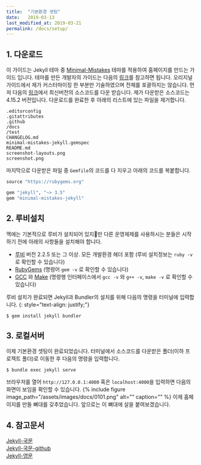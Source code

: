 ```yaml
---
title:  "기본환경 셋팅"
date:   2019-03-13
last_modified_at: 2019-03-21
permalink: /docs/setup/
---
```

## 1. 다운로드
이 가이드는 Jekyll 테마 중 [Minimal-Mistakes][minimal-mistakes-gh] 테마를 적용하여 홈페이지를 만드는 가이드 입니다.
테마를 만든 개발자의 가이드는 다음의 [링크][minimal-mistakes-guide]를 참고하면 됩니다.
오리지널 가이드에서 제가 커스터마이징 한 부분만 기술하였으며 전체를 포괄하지는 않습니다.
먼저 다음의 [링크][minimal-mistakes-releases]에서 최신버전의 소스코드를 다운 받습니다.
제가 다운받은 소스코드는 4.15.2 버전입니다. 다운로드를 완료한 후 아래의 리스트에 있는 파일을 제거합니다.
```
.editorconfig
.gitattributes
.github
/docs
/test
CHANGELOG.md
minimal-mistakes-jekyll.gemspec
README.md
screenshot-layouts.png
screenshot.png
```

마지막으로 다운받은 파일 중 `Gemfile`의 코드를 다 지우고 아래의 코드를 복붙합니다.
```ruby
source "https://rubygems.org"

gem "jekyll", "~> 3.5"
gem "minimal-mistakes-jekyll"
```

## 2. 루비설치
맥에는 기본적으로 루비가 설치되어 있지만 다른 운영체제를 사용하시는 분들은 시작하기 전에 아래의 사항들을 설치해야 합니다.
- [루비](https://www.ruby-lang.org/en/downloads/) 버전 2.2.5 또는 그 이상. 모든 개발환경 헤더 포함 (루비 설치정보는 `ruby -v` 로 확인할 수 있습니다)
- [RubyGems](https://rubygems.org/pages/download) (명령어 `gem -v` 로 확인할 수 있습니다)
- [GCC](https://gcc.gnu.org/install/) 와 [Make](https://www.gnu.org/software/make/) (명령행 인터페이스에서 `gcc -v` 와 `g++ -v`, `make -v` 로 확인할 수 있습니다)

루비 설치가 완료되면 Jekyll과 Bundler의 설치를 위해 다음의 명령을 터미널에 입력합니다.
{: style="text-align: justify;"}
```
$ gem install jekyll bundler
```

## 3. 로컬서버
이제 기본환경 셋팅이 완료되었습니다. 터미널에서 소스코드를 다운받은 폴더(이하 프로젝트 폴더)로 이동한 후 다음의 명령을 입력합니다.
```
$ bundle exec jekyll serve
```
브라우저를 열어 `http://127.0.0.1:4000` 혹은 `localhost:4000`을 입력하면 다음의 화면이 보임을 확인할 수 있습니다.
{% include figure image_path="/assets/images/docs/0101.png" alt="" caption="" %}
이제 홈페이지를 만들 뼈대를 갖추었습니다. 앞으로는 이 뼈대에 살을 붙여보겠습니다.

## 4. 참고문서
[Jekyll-국문][Jekyll-국문]<br/>
[Jekyll-국문-github][Jekyll-국문-github]<br/>
[Jekyll-영문][Jekyll-영문]


[minimal-mistakes-gh]: https://github.com/mmistakes/minimal-mistakes
[minimal-mistakes-releases]: https://github.com/mmistakes/minimal-mistakes/releases
[minimal-mistakes-guide]: https://mmistakes.github.io/minimal-mistakes/docs/quick-start-guide/
[Jekyll-국문]: https://jekyllrb-ko.github.io/
[Jekyll-국문-github]: https://github.com/jekyllrb-ko/jekyllrb-ko.github.io
[Jekyll-영문]: https://jekyllrb.com/
